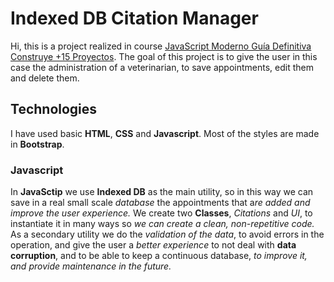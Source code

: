 # Indexed DB Citation Manager

Hi, this is a project realized in course [JavaScript Moderno Guía Definitiva Construye +15 Proyectos](https://www.udemy.com/course/javascript-moderno-guia-definitiva-construye-10-proyectos/). The goal of this project is to give the user in this case the administration of a veterinarian, to save appointments, edit them and delete them.

## Technologies

I have used basic **HTML**, **CSS** and **Javascript**. Most of the styles are made in **Bootstrap**.

### Javascript

In **JavaSctip** we use **Indexed DB** as the main utility, so in this way we can save in a real small scale _database_ the appointments that a*re added and improve the user experience.*
We create two **Classes**, _Citations_ and _UI_, to instantiate it in many ways so _we can create a clean, non-repetitive code._
As a secondary utility we do the _validation of the data_, to avoid errors in the operation, and give the user a _better experience_ to not deal with **data corruption**, and to be able to keep a continuous database, _to improve it, and provide maintenance in the future._
